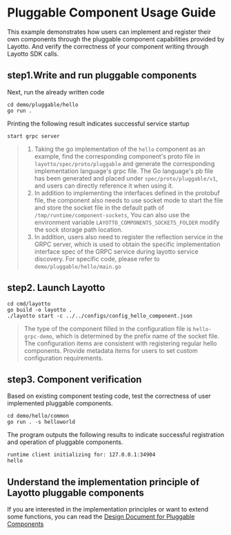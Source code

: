 # Pluggable Component Usage Guide

This example demonstrates how users can implement and register their own components through the pluggable component capabilities provided by Layotto.
And verify the correctness of your component writing through Layotto SDK calls.

## step1.Write and run pluggable components

Next, run the already written code

```shell
cd demo/pluggable/hello
go run .
```

Printing the following result indicates successful service startup

```shell
start grpc server
```

>1. Taking the go implementation of the `hello` component as an example, find the corresponding component's proto file in `layotto/spec/proto/pluggable` and generate the corresponding implementation language's grpc file.
The Go language's pb file has been generated and placed under `spec/proto/pluggable/v1`, and users can directly reference it when using it.
>2. In addition to implementing the interfaces defined in the protobuf file, the component also needs to use socket mode to start the file and store the socket file in the default path of `/tmp/runtime/component-sockets`,
You can also use the environment variable `LAYOTTO_COMPONENTS_SOCKETS_FOLDER` modify the sock storage path location.
>3. In addition, users also need to register the reflection service in the GRPC server, which is used to obtain the specific implementation interface spec of the GRPC service during layotto service discovery. For specific code, please refer to `demo/pluggable/hello/main.go`

## step2. Launch Layotto

```shell
cd cmd/layotto
go build -o layotto .
./layotto start -c ../../configs/config_hello_component.json
```

> The type of the component filled in the configuration file is `hello-grpc-demo`, which is determined by the prefix name of the socket file. 
> The configuration items are consistent with registering regular hello components.
> Provide metadata items for users to set custom configuration requirements.

## step3. Component verification

Based on existing component testing code, test the correctness of user implemented pluggable components.

```shell
cd demo/hello/common
go run . -s helloworld
```

The program outputs the following results to indicate successful registration and operation of pluggable components.

```shell
runtime client initializing for: 127.0.0.1:34904
hello
```

## Understand the implementation principle of Layotto pluggable components

If you are interested in the implementation principles or want to extend some functions, you can read the [Design Document for Pluggable Components](i18n/en/docusaurus-plugin-content-docs/current/design/pluggable/design.md)